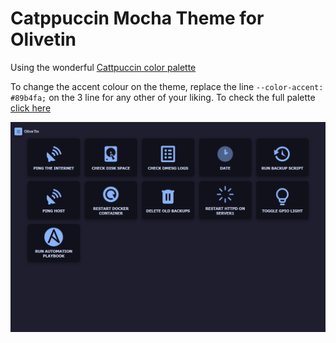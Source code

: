 # Catppuccin Mocha Theme for Olivetin
Using the wonderful [Cattpuccin color palette](https://catppuccin.com/)

To change the accent colour on the theme, replace the line `--color-accent: #89b4fa;` on the 3 line for any other of your liking.
To check the full palette [click here](https://catppuccin.com/palette#flavor-mocha)

![Screenshot of the theme](cover.png "Screenshot")
